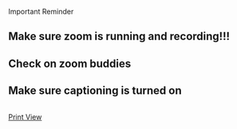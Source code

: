 Important Reminder

## Make sure zoom is running and recording!!!
## Check on zoom buddies
## Make sure captioning is turned on

<img src="https://api.qrserver.com/v1/create-qr-code/?data={{page.url}}&amp;size=100x100" alt="" title="" />

[Print View](?print-pdf&showNotes=true)
